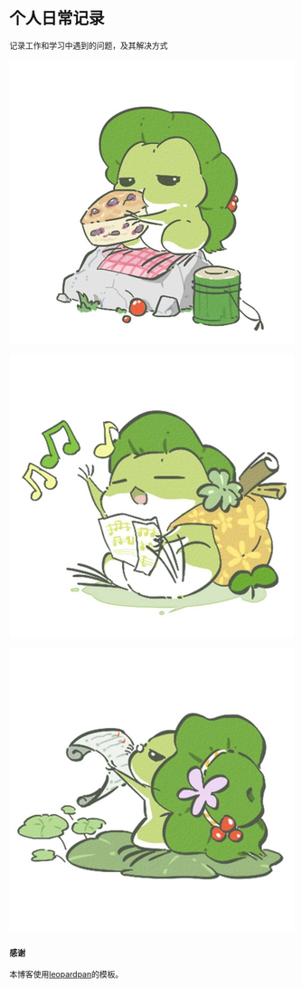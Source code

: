 # 个人日常记录
记录工作和学习中遇到的问题，及其解决方式


![](/images/readme//chichi.jpg)


![](/images/readme//song.jpg)


![](/images/readme//study.jpg)


#### 感谢   

本博客使用[leopardpan](https://github.com/leopardpan)的模板。  